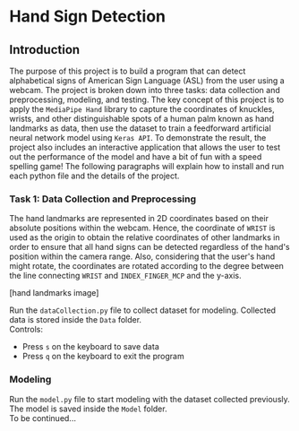 # Hand Sign Detection

## Introduction
The purpose of this project is to build a program that can detect alphabetical signs of American Sign Language (ASL) from the user using a webcam. The project is broken down into three tasks: data collection and preprocessing, modeling, and testing. The key concept of this project is to apply the `MediaPipe Hand` library to capture the coordinates of knuckles, wrists, and other distinguishable spots of a human palm known as hand landmarks as data, then use the dataset to train a feedforward artificial neural network model using `Keras API`. To demonstrate the result, the project also includes an interactive application that allows the user to test out the performance of the model and have a bit of fun with a speed spelling game! The following paragraphs will explain how to install and run each python file and the details of the project. 
 
### Task 1: Data Collection and Preprocessing
The hand landmarks are represented in 2D coordinates based on their absolute positions within the webcam. Hence, the coordinate of `WRIST` is used as the origin to obtain the relative coordinates of other landmarks in order to ensure that all hand signs can be detected regardless of the hand's position within the camera range. Also, considering that the user's hand might rotate, the coordinates are rotated according to the degree between the line connecting `WRIST` and `INDEX_FINGER_MCP` and the y-axis.

[hand landmarks image]

Run the `dataCollection.py` file to collect dataset for modeling. Collected data is stored inside the `Data` folder.  
Controls:  
- Press `s` on the keyboard to save data
- Press `q` on the keyboard to exit the program  

### Modeling  
Run the `model.py` file to start modeling with the dataset collected previously. The model is saved inside the `Model` folder.  
To be continued...
